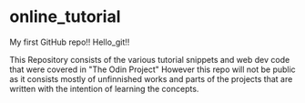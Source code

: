 # online_tutorial
My first GitHub repo!!
Hello_git!!


This Repository consists of the various tutorial snippets and web dev code that were covered in "The Odin Project"
However this repo will not be public as it consists mostly of unfinnished works and parts of the projects that are written with the intention of learning the concepts.